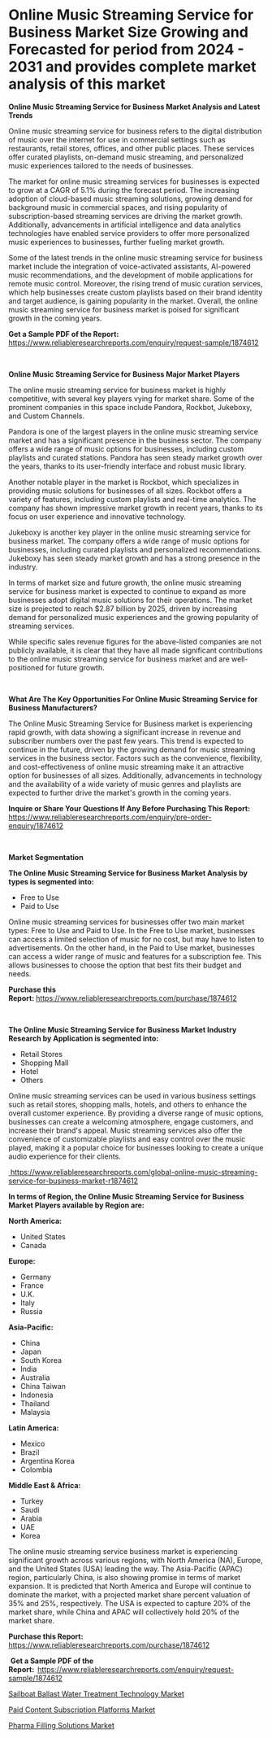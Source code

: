 <p><h1>Online Music Streaming Service for Business Market Size Growing and Forecasted for period from 2024 - 2031 and provides complete market analysis of this market</h1></p><p><strong>Online Music Streaming Service for Business Market Analysis and Latest Trends</strong></p>
<p><p>Online music streaming service for business refers to the digital distribution of music over the internet for use in commercial settings such as restaurants, retail stores, offices, and other public places. These services offer curated playlists, on-demand music streaming, and personalized music experiences tailored to the needs of businesses.</p><p>The market for online music streaming services for businesses is expected to grow at a CAGR of 5.1% during the forecast period. The increasing adoption of cloud-based music streaming solutions, growing demand for background music in commercial spaces, and rising popularity of subscription-based streaming services are driving the market growth. Additionally, advancements in artificial intelligence and data analytics technologies have enabled service providers to offer more personalized music experiences to businesses, further fueling market growth.</p><p>Some of the latest trends in the online music streaming service for business market include the integration of voice-activated assistants, AI-powered music recommendations, and the development of mobile applications for remote music control. Moreover, the rising trend of music curation services, which help businesses create custom playlists based on their brand identity and target audience, is gaining popularity in the market. Overall, the online music streaming service for business market is poised for significant growth in the coming years.</p></p>
<p><strong>Get a Sample PDF of the Report:&nbsp;</strong> <a href="https://www.reliableresearchreports.com/enquiry/request-sample/1874612">https://www.reliableresearchreports.com/enquiry/request-sample/1874612</a></p>
<p>&nbsp;</p>
<p><strong>Online Music Streaming Service for Business Major Market Players</strong></p>
<p><p>The online music streaming service for business market is highly competitive, with several key players vying for market share. Some of the prominent companies in this space include Pandora, Rockbot, Jukeboxy, and Custom Channels. </p><p>Pandora is one of the largest players in the online music streaming service market and has a significant presence in the business sector. The company offers a wide range of music options for businesses, including custom playlists and curated stations. Pandora has seen steady market growth over the years, thanks to its user-friendly interface and robust music library.</p><p>Another notable player in the market is Rockbot, which specializes in providing music solutions for businesses of all sizes. Rockbot offers a variety of features, including custom playlists and real-time analytics. The company has shown impressive market growth in recent years, thanks to its focus on user experience and innovative technology.</p><p>Jukeboxy is another key player in the online music streaming service for business market. The company offers a wide range of music options for businesses, including curated playlists and personalized recommendations. Jukeboxy has seen steady market growth and has a strong presence in the industry.</p><p>In terms of market size and future growth, the online music streaming service for business market is expected to continue to expand as more businesses adopt digital music solutions for their operations. The market size is projected to reach $2.87 billion by 2025, driven by increasing demand for personalized music experiences and the growing popularity of streaming services.</p><p>While specific sales revenue figures for the above-listed companies are not publicly available, it is clear that they have all made significant contributions to the online music streaming service for business market and are well-positioned for future growth.</p></p>
<p>&nbsp;</p>
<p><strong>What Are The Key Opportunities For Online Music Streaming Service for Business Manufacturers?</strong></p>
<p><p>The Online Music Streaming Service for Business market is experiencing rapid growth, with data showing a significant increase in revenue and subscriber numbers over the past few years. This trend is expected to continue in the future, driven by the growing demand for music streaming services in the business sector. Factors such as the convenience, flexibility, and cost-effectiveness of online music streaming make it an attractive option for businesses of all sizes. Additionally, advancements in technology and the availability of a wide variety of music genres and playlists are expected to further drive the market's growth in the coming years.</p></p>
<p><strong>Inquire or Share Your Questions If Any Before Purchasing This Report:</strong> <a href="https://www.reliableresearchreports.com/enquiry/pre-order-enquiry/1874612">https://www.reliableresearchreports.com/enquiry/pre-order-enquiry/1874612</a></p>
<p>&nbsp;</p>
<p><strong>Market Segmentation</strong></p>
<p><strong>The Online Music Streaming Service for Business Market Analysis by types is segmented into:</strong></p>
<p><ul><li>Free to Use</li><li>Paid to Use</li></ul></p>
<p><p>Online music streaming services for businesses offer two main market types: Free to Use and Paid to Use. In the Free to Use market, businesses can access a limited selection of music for no cost, but may have to listen to advertisements. On the other hand, in the Paid to Use market, businesses can access a wider range of music and features for a subscription fee. This allows businesses to choose the option that best fits their budget and needs.</p></p>
<p><strong>Purchase this Report:&nbsp;</strong><a href="https://www.reliableresearchreports.com/purchase/1874612">https://www.reliableresearchreports.com/purchase/1874612</a></p>
<p>&nbsp;</p>
<p><strong>The Online Music Streaming Service for Business Market Industry Research by Application is segmented into:</strong></p>
<p><ul><li>Retail Stores</li><li>Shopping Mall</li><li>Hotel</li><li>Others</li></ul></p>
<p><p>Online music streaming services can be used in various business settings such as retail stores, shopping malls, hotels, and others to enhance the overall customer experience. By providing a diverse range of music options, businesses can create a welcoming atmosphere, engage customers, and increase their brand's appeal. Music streaming services also offer the convenience of customizable playlists and easy control over the music played, making it a popular choice for businesses looking to create a unique audio experience for their clients.</p></p>
<p><a href="https://www.reliableresearchreports.com/global-online-music-streaming-service-for-business-market-r1874612">&nbsp;https://www.reliableresearchreports.com/global-online-music-streaming-service-for-business-market-r1874612</a></p>
<p><strong>In terms of Region, the Online Music Streaming Service for Business Market Players available by Region are:</strong></p>
<p>
    <p> <strong> North America: </strong>
        <ul>
            <li>United States</li>
            <li>Canada</li>
        </ul>
        </p> 
    <p> <strong> Europe: </strong>
        <ul>
            <li>Germany</li>
            <li>France</li>
            <li>U.K.</li>
            <li>Italy</li>
            <li>Russia</li>
        </ul>
        </p> 
    <p> <strong> Asia-Pacific: </strong>
        <ul>
            <li>China</li>
            <li>Japan</li>
            <li>South Korea</li>
            <li>India</li>
            <li>Australia</li>
            <li>China Taiwan</li>
            <li>Indonesia</li>
            <li>Thailand</li>
            <li>Malaysia</li>
        </ul>
        </p> 
    <p> <strong> Latin America: </strong>
        <ul>
            <li>Mexico</li>
            <li>Brazil</li>
            <li>Argentina Korea</li>
            <li>Colombia</li>
        </ul>
        </p> 
    <p> <strong> Middle East & Africa: </strong>
        <ul>
            <li>Turkey</li>
            <li>Saudi</li>
            <li>Arabia</li>
            <li>UAE</li>
            <li>Korea</li>
        </ul>
    </p>
    </p>
<p><p>The online music streaming service business market is experiencing significant growth across various regions, with North America (NA), Europe, and the United States (USA) leading the way. The Asia-Pacific (APAC) region, particularly China, is also showing promise in terms of market expansion. It is predicted that North America and Europe will continue to dominate the market, with a projected market share percent valuation of 35% and 25%, respectively. The USA is expected to capture 20% of the market share, while China and APAC will collectively hold 20% of the market share.</p></p>
<p><strong>Purchase this Report: </strong><a href="https://www.reliableresearchreports.com/purchase/1874612">https://www.reliableresearchreports.com/purchase/1874612</a></p>
<p>&nbsp;<strong>Get a Sample PDF of the Report:&nbsp;&nbsp;</strong><a href="https://www.reliableresearchreports.com/enquiry/request-sample/1874612">https://www.reliableresearchreports.com/enquiry/request-sample/1874612</a></p>
<p><strong></strong></p>
<p><p><a href="https://github.com/EunaWiegad2023/Market-Research-Report-List-1/blob/main/sailboat-ballast-water-treatment-technology-market.md">Sailboat Ballast Water Treatment Technology Market</a></p><p><a href="https://github.com/edytherolanlouisejk1miz0wig/Market-Research-Report-List-2/blob/main/paid-content-subscription-platforms-market.md">Paid Content Subscription Platforms Market</a></p><p><a href="https://github.com/gracielawharr/Market-Research-Report-List-1/blob/main/pharma-filling-solutions-market.md">Pharma Filling Solutions Market</a></p></p>